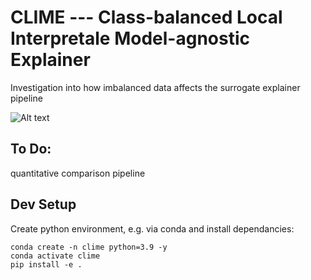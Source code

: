 # CLIME --- Class-balanced Local Interpretale Model-agnostic Explainer
Investigation into how imbalanced data affects the surrogate explainer pipeline

![Alt text](https://github.com/mattclifford1/CLIME/blob/main/pics/overview.jpg?raw=true "Overview")

<!-- Try out quickly in Colab: [![Open In Colab](https://colab.research.google.com/assets/colab-badge.svg)](https://colab.research.google.com/github/mattclifford1/CLIME/blob/main/pipeline-visualisation.ipynb) -->

## To Do:
quantitative comparison pipeline

## Dev Setup
Create python environment, e.g. via conda and install dependancies:
```
conda create -n clime python=3.9 -y
conda activate clime
pip install -e .
```
